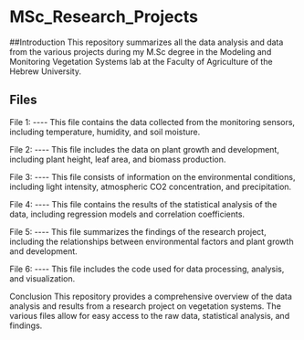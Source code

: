 # MSc_Research_Projects


##Introduction
This repository summarizes all the data analysis and data from the various projects during my M.Sc degree in the Modeling and Monitoring Vegetation Systems lab at the Faculty of Agriculture of the Hebrew University.

## Files
File 1: ----
This file contains the data collected from the monitoring sensors, including temperature, humidity, and soil moisture.

File 2: ----
This file includes the data on plant growth and development, including plant height, leaf area, and biomass production.

File 3: ----
This file consists of information on the environmental conditions, including light intensity, atmospheric CO2 concentration, and precipitation.

File 4: ----
This file contains the results of the statistical analysis of the data, including regression models and correlation coefficients.

File 5: ----
This file summarizes the findings of the research project, including the relationships between environmental factors and plant growth and development.

File 6: ----
This file includes the code used for data processing, analysis, and visualization.

Conclusion
This repository provides a comprehensive overview of the data analysis and results from a research project on vegetation systems. The various files allow for easy access to the raw data, statistical analysis, and findings.
